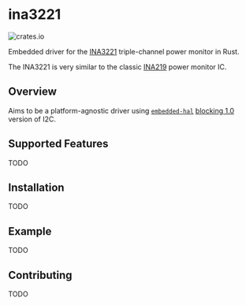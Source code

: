 # ina3221
![crates.io](https://img.shields.io/crates/v/ina3221.svg)

Embedded driver for the [INA3221](https://www.ti.com/lit/ds/symlink/ina3221.pdf) triple-channel power monitor in Rust.

The INA3221 is very similar to the classic [INA219](https://www.ti.com/lit/ds/symlink/ina219.pdf) power monitor IC.

## Overview

Aims to be a platform-agnostic driver using [`embedded-hal`](https://github.com/rust-embedded/embedded-hal) [blocking 1.0](https://docs.rs/embedded-hal/1.0.0-alpha.9/embedded_hal/index.html) version of I2C.

## Supported Features

TODO

## Installation

TODO

## Example

TODO

## Contributing

TODO
